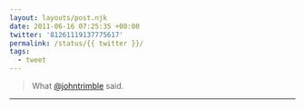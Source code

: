 ```yaml
---
layout: layouts/post.njk
date: 2011-06-16 07:25:35 +00:00
twitter: '81261119137775617'
permalink: /status/{{ twitter }}/
tags: 
  - tweet
---
```


> What [@johntrimble](https://twitter.com/johntrimble) said.

---
